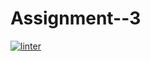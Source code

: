 # Assignment--3
[![linter](https://github.com/Grant-Culligan/Assignment--3/workflows/linter/badge.svg)](https://github.com/marketplace/actions/super-linter)
